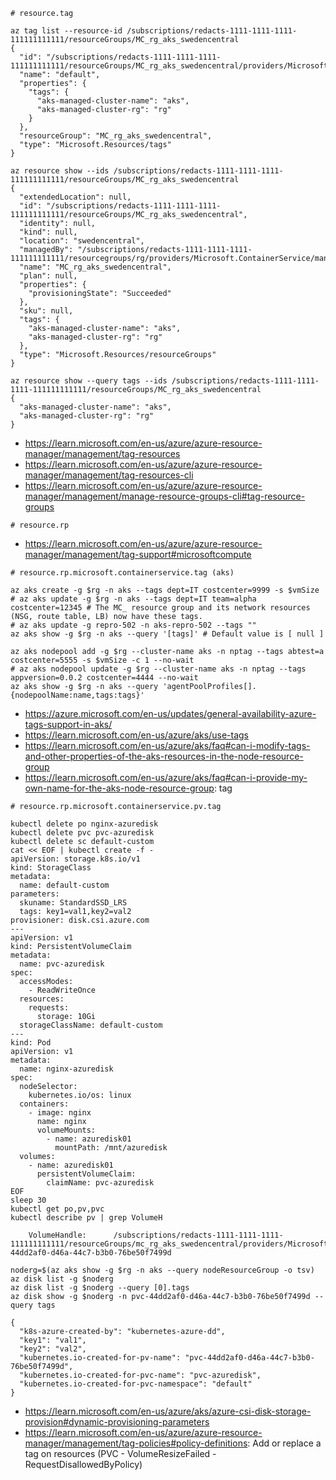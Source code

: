 ```
# resource.tag

az tag list --resource-id /subscriptions/redacts-1111-1111-1111-111111111111/resourceGroups/MC_rg_aks_swedencentral
{
  "id": "/subscriptions/redacts-1111-1111-1111-111111111111/resourceGroups/MC_rg_aks_swedencentral/providers/Microsoft.Resources/tags/default",
  "name": "default",
  "properties": {
    "tags": {
      "aks-managed-cluster-name": "aks",
      "aks-managed-cluster-rg": "rg"
    }
  },
  "resourceGroup": "MC_rg_aks_swedencentral",
  "type": "Microsoft.Resources/tags"
}

az resource show --ids /subscriptions/redacts-1111-1111-1111-111111111111/resourceGroups/MC_rg_aks_swedencentral
{
  "extendedLocation": null,
  "id": "/subscriptions/redacts-1111-1111-1111-111111111111/resourceGroups/MC_rg_aks_swedencentral",
  "identity": null,
  "kind": null,
  "location": "swedencentral",
  "managedBy": "/subscriptions/redacts-1111-1111-1111-111111111111/resourcegroups/rg/providers/Microsoft.ContainerService/managedClusters/aks",
  "name": "MC_rg_aks_swedencentral",
  "plan": null,
  "properties": {
    "provisioningState": "Succeeded"
  },
  "sku": null,
  "tags": {
    "aks-managed-cluster-name": "aks",
    "aks-managed-cluster-rg": "rg"
  },
  "type": "Microsoft.Resources/resourceGroups"
}
 
az resource show --query tags --ids /subscriptions/redacts-1111-1111-1111-111111111111/resourceGroups/MC_rg_aks_swedencentral
{
  "aks-managed-cluster-name": "aks",
  "aks-managed-cluster-rg": "rg"
}
```

- https://learn.microsoft.com/en-us/azure/azure-resource-manager/management/tag-resources
- https://learn.microsoft.com/en-us/azure/azure-resource-manager/management/tag-resources-cli
- https://learn.microsoft.com/en-us/azure/azure-resource-manager/management/manage-resource-groups-cli#tag-resource-groups

```
# resource.rp
```

- https://learn.microsoft.com/en-us/azure/azure-resource-manager/management/tag-support#microsoftcompute

```
# resource.rp.microsoft.containerservice.tag (aks)

az aks create -g $rg -n aks --tags dept=IT costcenter=9999 -s $vmSize
# az aks update -g $rg -n aks --tags dept=IT team=alpha costcenter=12345 # The MC_ resource group and its network resources (NSG, route table, LB) now have these tags.
# az aks update -g repro-502 -n aks-repro-502 --tags ""
az aks show -g $rg -n aks --query '[tags]' # Default value is [ null ]

az aks nodepool add -g $rg --cluster-name aks -n nptag --tags abtest=a costcenter=5555 -s $vmSize -c 1 --no-wait
# az aks nodepool update -g $rg --cluster-name aks -n nptag --tags appversion=0.0.2 costcenter=4444 --no-wait
az aks show -g $rg -n aks --query 'agentPoolProfiles[].{nodepoolName:name,tags:tags}'
```

- https://azure.microsoft.com/en-us/updates/general-availability-azure-tags-support-in-aks/
- https://learn.microsoft.com/en-us/azure/aks/use-tags
- https://learn.microsoft.com/en-us/azure/aks/faq#can-i-modify-tags-and-other-properties-of-the-aks-resources-in-the-node-resource-group
- https://learn.microsoft.com/en-us/azure/aks/faq#can-i-provide-my-own-name-for-the-aks-node-resource-group: tag

```
# resource.rp.microsoft.containerservice.pv.tag

kubectl delete po nginx-azuredisk
kubectl delete pvc pvc-azuredisk
kubectl delete sc default-custom
cat << EOF | kubectl create -f -
apiVersion: storage.k8s.io/v1
kind: StorageClass
metadata:
  name: default-custom
parameters:
  skuname: StandardSSD_LRS
  tags: key1=val1,key2=val2
provisioner: disk.csi.azure.com
---
apiVersion: v1
kind: PersistentVolumeClaim
metadata:
  name: pvc-azuredisk
spec:
  accessModes:
    - ReadWriteOnce
  resources:
    requests:
      storage: 10Gi
  storageClassName: default-custom
---
kind: Pod
apiVersion: v1
metadata:
  name: nginx-azuredisk
spec:
  nodeSelector:
    kubernetes.io/os: linux
  containers:
    - image: nginx
      name: nginx
      volumeMounts:
        - name: azuredisk01
          mountPath: /mnt/azuredisk
  volumes:
    - name: azuredisk01
      persistentVolumeClaim:
        claimName: pvc-azuredisk
EOF
sleep 30
kubectl get po,pv,pvc
kubectl describe pv | grep VolumeH

    VolumeHandle:      /subscriptions/redacts-1111-1111-1111-111111111111/resourceGroups/mc_rg_aks_swedencentral/providers/Microsoft.Compute/disks/pvc-44dd2af0-d46a-44c7-b3b0-76be50f7499d
    
noderg=$(az aks show -g $rg -n aks --query nodeResourceGroup -o tsv)   
az disk list -g $noderg
az disk list -g $noderg --query [0].tags
az disk show -g $noderg -n pvc-44dd2af0-d46a-44c7-b3b0-76be50f7499d --query tags

{
  "k8s-azure-created-by": "kubernetes-azure-dd",
  "key1": "val1",
  "key2": "val2",
  "kubernetes.io-created-for-pv-name": "pvc-44dd2af0-d46a-44c7-b3b0-76be50f7499d",
  "kubernetes.io-created-for-pvc-name": "pvc-azuredisk",
  "kubernetes.io-created-for-pvc-namespace": "default"
}
```

- https://learn.microsoft.com/en-us/azure/aks/azure-csi-disk-storage-provision#dynamic-provisioning-parameters
- https://learn.microsoft.com/en-us/azure/azure-resource-manager/management/tag-policies#policy-definitions: Add or replace a tag on resources (PVC - VolumeResizeFailed  - RequestDisallowedByPolicy)
